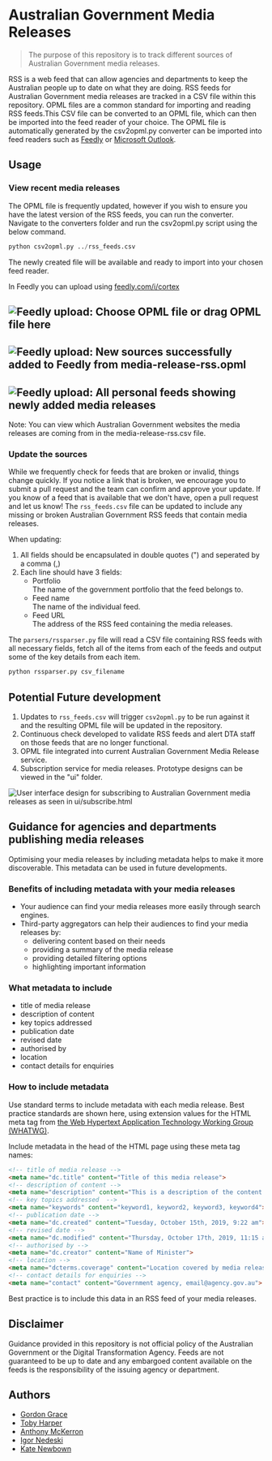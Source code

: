 # Australian Government Media Releases
> The purpose of this repository is to track different sources of Australian Government media releases.

RSS is a web feed that can allow agencies and departments to keep the Australian people up to date on what they are doing. RSS feeds for Australian Government media releases are tracked in a CSV file within this repository. OPML files are a common standard for importing and reading RSS feeds.This CSV file can be converted to an OPML file, which can then be imported into the feed reader of your choice. The OPML file is automatically generated by the csv2opml.py converter can be imported into feed readers such as [Feedly](https://feedly.com/) or [Microsoft Outlook](https://support.office.com/en-us/article/import-a-collection-of-rss-feeds-56c8c59d-e6af-4442-a09c-22a7e594a08e).

## Usage

### View recent media releases

The OPML file is frequently updated, however if you wish to ensure you have the latest version of the RSS feeds, you can run the converter. Navigate to the converters folder and run the csv2opml.py script using the below command.
```python
python csv2opml.py ../rss_feeds.csv
```

The newly created file will be available and ready to import into your chosen feed reader.

In Feedly you can upload using [feedly.com/i/cortex](https://feedly.com/i/cortex)

![Feedly upload: Choose OPML file or drag OPML file here](/docs/images/feedly01.PNG)
--------------------
![Feedly upload: New sources successfully added to Feedly from media-release-rss.opml](/docs/images/feedly02.PNG)
--------------------
![Feedly upload: All personal feeds showing newly added media releases](/docs/images/feedly03.PNG)
--------------------
Note: You can view which Australian Government websites the media releases are coming from in the media-release-rss.csv file.

### Update the sources

While we frequently check for feeds that are broken or invalid, things change quickly. If you notice a link that is broken, we encourage you to submit a pull request and the team can confirm and approve your update. If you know of a feed that is available that we don't have, open a pull request and let us know! The `rss_feeds.csv` file can be updated to include any missing or broken Australian Government RSS feeds that contain media releases.

When updating:
1. All fields should be encapsulated in double quotes (") and seperated by a comma (,)
2. Each line should have 3 fields:
    - Portfolio<br />The name of the government portfolio that the feed belongs to.
    - Feed name<br />The name of the individual feed.
    - Feed URL<br />The address of the RSS feed containing the media releases.

The `parsers/rssparser.py` file will read a CSV file containing RSS feeds with all necessary fields, fetch all of the items from each of the feeds and output some of the key details from each item.
```python
python rssparser.py csv_filename
```

## Potential Future development

1. Updates to `rss_feeds.csv` will trigger `csv2opml.py` to be run against it and the resulting OPML file will be updated in the repository.
2. Continuous check developed to validate RSS feeds and alert DTA staff on those feeds that are no longer functional. 
3. OPML file integrated into current Australian Government Media Release service.
4. Subscription service for media releases. Prototype designs can be viewed in the "ui" folder.

![User interface design for subscribing to Australian Government media releases as seen in ui/subscribe.html](/docs/images/ui.PNG)

## Guidance for agencies and departments publishing media releases

Optimising your media releases by including metadata helps to make it more discoverable. This metadata can be used in future developments.

### Benefits of including metadata with your media releases

- Your audience can find your media releases more easily through search engines.
- Third-party aggregators can help their audiences to find your media releases by:
    - delivering content based on their needs
    - providing a summary of the media release
    - providing detailed filtering options
    - highlighting important information

### What metadata to include

- title of media release
- description of content
- key topics addressed 
- publication date
- revised date
- authorised by
- location
- contact details for enquiries

### How to include metadata

Use standard terms to include metadata with each media release. Best practice standards are shown here, using extension values for the HTML meta tag from [the Web Hypertext Application Technology Working Group (WHATWG)](https://wiki.whatwg.org/wiki/MetaExtensions).

Include metadata in the head of the HTML page using these meta tag names:

```html
<!-- title of media release -->
<meta name="dc.title" content="Title of this media release">
<!-- description of content -->
<meta name="description" content="This is a description of the content in the media release.">
<!-- key topics addressed  -->
<meta name="keywords" content="keyword1, keyword2, keyword3, keyword4">
<!-- publication date -->
<meta name="dc.created" content="Tuesday, October 15th, 2019, 9:22 am">
<!-- revised date -->
<meta name="dc.modified" content="Thursday, October 17th, 2019, 11:15 am">
<!-- authorised by -->
<meta name="dc.creator" content="Name of Minister">
<!-- location -->
<meta name="dcterms.coverage" content="Location covered by media release">
<!-- contact details for enquiries -->
<meta name="contact" content="Government agency, email@agency.gov.au">
```

Best practice is to include this data in an RSS feed of your media releases.

## Disclaimer

Guidance provided in this repository is not official policy of the Australian Government or the Digital Transformation Agency. Feeds are not guaranteed to be up to date and any embargoed content available on the feeds is the responsibility of the issuing agency or department.

## Authors

- [Gordon Grace](https://github.com/gordongrace)
- [Toby Harper](https://github.com/tobyfu)
- [Anthony McKerron](https://github.com/anthonymckerron)
- [Igor Nedeski](https://github.com/nedeskiigor)
- [Kate Newbown](https://github.com/kNewbown)
